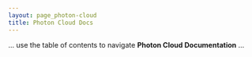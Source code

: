 ```yaml
---
layout: page_photon-cloud
title: Photon Cloud Docs
---
```


... use the table of contents to navigate **Photon Cloud Documentation** ...